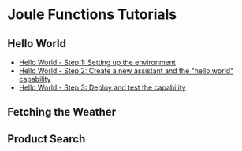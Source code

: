 # Joule Functions Tutorials

## Hello World

* [Hello World - Step 1: Setting up the environment](helloworld/step1/index.md)
* [Hello World - Step 2: Create a new assistant and the "hello world" capability](helloworld/step1/index.md)
* [Hello World - Step 3: Deploy and test the capability](helloworld/step3/index.md)

## Fetching the Weather

## Product Search